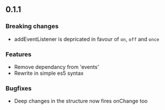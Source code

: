 ## 0.1.1

### Breaking changes
  - addEventListener is depricated in favour of `on`, `off` and `once`

### Features
  - Remove dependancy from 'events'
  - Rewrite in simple es5 syntax

### Bugfixes
  - Deep changes in the structure now fires onChange too
